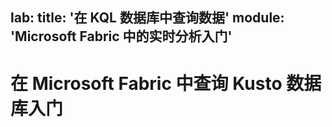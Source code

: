 lab: title: '在 KQL 数据库中查询数据' module: 'Microsoft Fabric 中的实时分析入门'
---
# 在 Microsoft Fabric 中查询 Kusto 数据库入门

